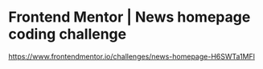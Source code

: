 # Frontend Mentor | News homepage coding challenge
https://www.frontendmentor.io/challenges/news-homepage-H6SWTa1MFl
